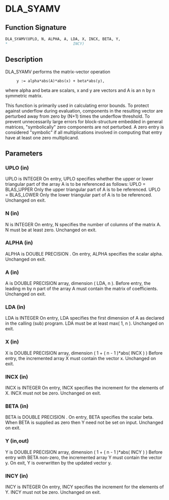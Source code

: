 # DLA_SYAMV

## Function Signature

```fortran
DLA_SYAMV(UPLO, N, ALPHA, A, LDA, X, INCX, BETA, Y,
*                             INCY)
```

## Description


 DLA_SYAMV  performs the matrix-vector operation

         y := alpha*abs(A)*abs(x) + beta*abs(y),

 where alpha and beta are scalars, x and y are vectors and A is an
 n by n symmetric matrix.

 This function is primarily used in calculating error bounds.
 To protect against underflow during evaluation, components in
 the resulting vector are perturbed away from zero by (N+1)
 times the underflow threshold.  To prevent unnecessarily large
 errors for block-structure embedded in general matrices,
 "symbolically" zero components are not perturbed.  A zero
 entry is considered "symbolic" if all multiplications involved
 in computing that entry have at least one zero multiplicand.

## Parameters

### UPLO (in)

UPLO is INTEGER On entry, UPLO specifies whether the upper or lower triangular part of the array A is to be referenced as follows: UPLO = BLAS_UPPER Only the upper triangular part of A is to be referenced. UPLO = BLAS_LOWER Only the lower triangular part of A is to be referenced. Unchanged on exit.

### N (in)

N is INTEGER On entry, N specifies the number of columns of the matrix A. N must be at least zero. Unchanged on exit.

### ALPHA (in)

ALPHA is DOUBLE PRECISION . On entry, ALPHA specifies the scalar alpha. Unchanged on exit.

### A (in)

A is DOUBLE PRECISION array, dimension ( LDA, n ). Before entry, the leading m by n part of the array A must contain the matrix of coefficients. Unchanged on exit.

### LDA (in)

LDA is INTEGER On entry, LDA specifies the first dimension of A as declared in the calling (sub) program. LDA must be at least max( 1, n ). Unchanged on exit.

### X (in)

X is DOUBLE PRECISION array, dimension ( 1 + ( n - 1 )*abs( INCX ) ) Before entry, the incremented array X must contain the vector x. Unchanged on exit.

### INCX (in)

INCX is INTEGER On entry, INCX specifies the increment for the elements of X. INCX must not be zero. Unchanged on exit.

### BETA (in)

BETA is DOUBLE PRECISION . On entry, BETA specifies the scalar beta. When BETA is supplied as zero then Y need not be set on input. Unchanged on exit.

### Y (in,out)

Y is DOUBLE PRECISION array, dimension ( 1 + ( n - 1 )*abs( INCY ) ) Before entry with BETA non-zero, the incremented array Y must contain the vector y. On exit, Y is overwritten by the updated vector y.

### INCY (in)

INCY is INTEGER On entry, INCY specifies the increment for the elements of Y. INCY must not be zero. Unchanged on exit.

